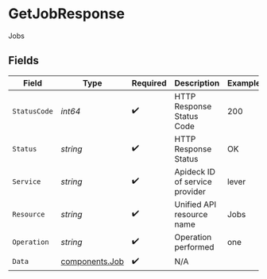 # GetJobResponse

Jobs


## Fields

| Field                                            | Type                                             | Required                                         | Description                                      | Example                                          |
| ------------------------------------------------ | ------------------------------------------------ | ------------------------------------------------ | ------------------------------------------------ | ------------------------------------------------ |
| `StatusCode`                                     | *int64*                                          | :heavy_check_mark:                               | HTTP Response Status Code                        | 200                                              |
| `Status`                                         | *string*                                         | :heavy_check_mark:                               | HTTP Response Status                             | OK                                               |
| `Service`                                        | *string*                                         | :heavy_check_mark:                               | Apideck ID of service provider                   | lever                                            |
| `Resource`                                       | *string*                                         | :heavy_check_mark:                               | Unified API resource name                        | Jobs                                             |
| `Operation`                                      | *string*                                         | :heavy_check_mark:                               | Operation performed                              | one                                              |
| `Data`                                           | [components.Job](../../models/components/job.md) | :heavy_check_mark:                               | N/A                                              |                                                  |